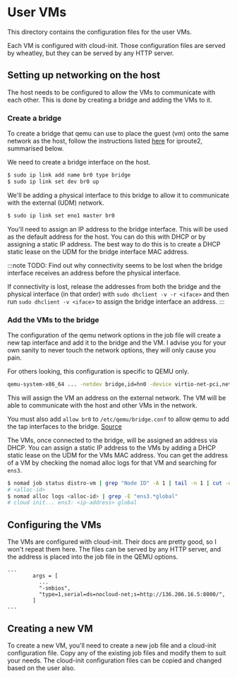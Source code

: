 # User VMs

This directory contains the configuration files for the user VMs.

Each VM is configured with cloud-init. Those configuration files are served by wheatley, but they can
be served by any HTTP server.

## Setting up networking on the host

The host needs to be configured to allow the VMs to communicate with each other. This is done by creating
a bridge and adding the VMs to it.

### Create a bridge

To create a bridge that qemu can use to place the guest (vm) onto the same network as the host, follow
the instructions listed [here](https://wiki.archlinux.org/title/Network_bridge#With_iproute2) for
iproute2, summarised below.

We need to create a bridge interface on the host.

```bash
$ sudo ip link add name br0 type bridge
$ sudo ip link set dev br0 up
```

We'll be adding a physical interface to this bridge to allow it to communicate with the external (UDM)
network.

```bash
$ sudo ip link set eno1 master br0
```

You'll need to assign an IP address to the bridge interface. This will be used as the default address
for the host. You can do this with DHCP or by assigning a static IP address. The best way to do this
is to create a DHCP static lease on the UDM for the bridge interface MAC address.

:::note
TODO: Find out why connectivity seems to be lost when the bridge interface receives an address before
the physical interface.

If connectivity is lost, release the addresses from both the bridge and the physical interface (in
that order) with `sudo dhclient -v -r <iface>` and then run `sudo dhclient -v <iface>` to assign the
bridge interface an address.
:::

### Add the VMs to the bridge

The configuration of the qemu network options in the job file will create a new tap interface and add
it to the bridge and the VM. I advise you for your own sanity to never touch the network options, they
will only cause you pain.

For others looking, this configuration is specific to QEMU only.

```bash
qemu-system-x86_64 ... -netdev bridge,id=hn0 -device virtio-net-pci,netdev=hn0,id=nic1
```

This will assign the VM an address on the external network. The VM will be able to communicate with
the host and other VMs in the network.

You must also add `allow br0` to `/etc/qemu/bridge.conf` to allow qemu to add the tap interfaces to
the bridge. [Source](https://wiki.qemu.org/Features/HelperNetworking)

The VMs, once connected to the bridge, will be assigned an address via DHCP. You can assign a static
IP address to the VMs by adding a DHCP static lease on the UDM for the VMs MAC address. You can get
the address of a VM by checking the nomad alloc logs for that VM and searching for `ens3`.

```bash
$ nomad job status distro-vm | grep "Node ID" -A 1 | tail -n 1 | cut -d " " -f 1
# <alloc-id>
$ nomad alloc logs <alloc-id> | grep -E "ens3.*global"
# cloud init... ens3: <ip-address> global
```

## Configuring the VMs

The VMs are configured with cloud-init. Their docs are pretty good, so I won't repeat them here. The
files can be served by any HTTP server, and the address is placed into the job file in the QEMU options.

```hcl
...
        args = [
          ...
          "-smbios",
          "type=1,serial=ds=nocloud-net;s=http://136.206.16.5:8000/",
        ]
...
```

## Creating a new VM

To create a new VM, you'll need to create a new job file and a cloud-init configuration file. Copy
any of the existing job files and modify them to suit your needs. The cloud-init configuration files
can be copied and changed based on the user also.

